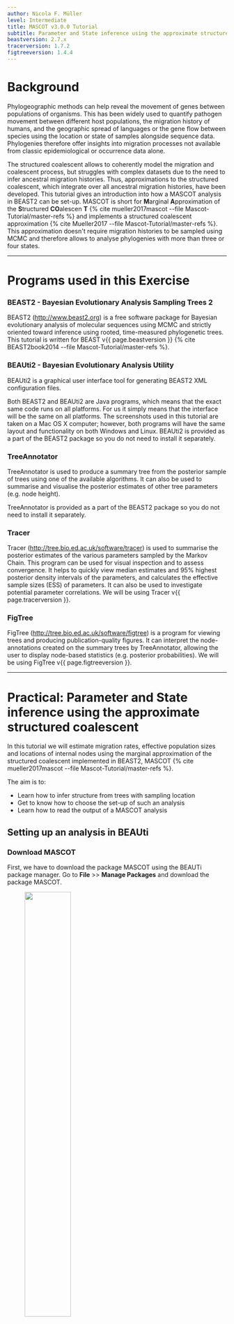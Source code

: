 ```yaml
---
author: Nicola F. Müller
level: Intermediate
title: MASCOT v3.0.0 Tutorial
subtitle: Parameter and State inference using the approximate structured coalescent
beastversion: 2.7.x
tracerversion: 1.7.2
figtreeversion: 1.4.4
---
```


# Background

Phylogeographic methods can help reveal the movement of genes between populations of organisms. This has been widely used to quantify pathogen movement between different host populations, the migration history of humans, and the geographic spread of languages or the gene flow between species using the location or state of samples alongside sequence data. Phylogenies therefore offer insights into migration processes not available from classic epidemiological or occurrence data alone.

The structured coalescent allows to coherently model the migration and coalescent process, but struggles with complex datasets due to the need to infer ancestral migration histories. Thus, approximations to the structured coalescent, which integrate over all ancestral migration histories, have been developed. This tutorial gives an introduction into how a MASCOT analysis in BEAST2 can be set-up. MASCOT is short for **M**arginal **A**pproximation of the **S**tructured **CO**alescen **T** {% cite mueller2017mascot --file Mascot-Tutorial/master-refs %} and implements a structured coalescent approximation {% cite Mueller2017 --file Mascot-Tutorial/master-refs %}. This approximation doesn't require migration histories to be sampled using MCMC and therefore allows to analyse phylogenies with more than three or four states.

------------------------------------------------------------------------

# Programs used in this Exercise

### BEAST2 - Bayesian Evolutionary Analysis Sampling Trees 2

BEAST2 (<http://www.beast2.org>) is a free software package for Bayesian evolutionary analysis of molecular sequences using MCMC and strictly oriented toward inference using rooted, time-measured phylogenetic trees. This tutorial is written for BEAST v{{ page.beastversion }} {% cite BEAST2book2014 --file Mascot-Tutorial/master-refs %}.

### BEAUti2 - Bayesian Evolutionary Analysis Utility

BEAUti2 is a graphical user interface tool for generating BEAST2 XML configuration files.

Both BEAST2 and BEAUti2 are Java programs, which means that the exact same code runs on all platforms. For us it simply means that the interface will be the same on all platforms. The screenshots used in this tutorial are taken on a Mac OS X computer; however, both programs will have the same layout and functionality on both Windows and Linux. BEAUti2 is provided as a part of the BEAST2 package so you do not need to install it separately.

### TreeAnnotator

TreeAnnotator is used to produce a summary tree from the posterior sample of trees using one of the available algorithms. It can also be used to summarise and visualise the posterior estimates of other tree parameters (e.g. node height).

TreeAnnotator is provided as a part of the BEAST2 package so you do not need to install it separately.

### Tracer

Tracer (<http://tree.bio.ed.ac.uk/software/tracer>) is used to summarise the posterior estimates of the various parameters sampled by the Markov Chain. This program can be used for visual inspection and to assess convergence. It helps to quickly view median estimates and 95% highest posterior density intervals of the parameters, and calculates the effective sample sizes (ESS) of parameters. It can also be used to investigate potential parameter correlations. We will be using Tracer v{{ page.tracerversion }}.

### FigTree

FigTree (<http://tree.bio.ed.ac.uk/software/figtree>) is a program for viewing trees and producing publication-quality figures. It can interpret the node-annotations created on the summary trees by TreeAnnotator, allowing the user to display node-based statistics (e.g. posterior probabilities). We will be using FigTree v{{ page.figtreeversion }}.

------------------------------------------------------------------------

# Practical: Parameter and State inference using the approximate structured coalescent

In this tutorial we will estimate migration rates, effective population sizes and locations of internal nodes using the marginal approximation of the structured coalescent implemented in BEAST2, MASCOT {% cite mueller2017mascot --file Mascot-Tutorial/master-refs %}.

The aim is to:

-   Learn how to infer structure from trees with sampling location
-   Get to know how to choose the set-up of such an analysis
-   Learn how to read the output of a MASCOT analysis

## Setting up an analysis in BEAUti

### Download MASCOT

First, we have to download the package MASCOT using the BEAUTi package manager. Go to **File** >> **Manage Packages** and download the package MASCOT.

<figure>

<a id="fig:example1"></a> <img src="figures/MascotDownload.png" style="width:50%;"/>

<figcaption>Figure 1: Download the MASCOT package.</figcaption>

</figure>

MASCOT will only be available in BEAUti once you close and restart the program.

### Loading the Influenza A/H3N2 Sequences (Partitions)

The sequence alignment is in the file [H3N2.nexus](http://github.com/nicfel/Mascot-Tutorial/raw/master/data/H3N2.nexus). Right-click on this link and save it to a folder on your computer. Once downloaded, this file can either be drag-and-dropped into BEAUti or added by using BEAUti's menu system via **File** >> **Import Alignment**. Once the sequences are added, we need to specify the sampling dates.

### Get the sampling times (Tip Dates)

Open the "Tip Dates" panel and then select the "Use tip dates" checkbox.

The sampling times are encoded in the sequence names. We can tell BEAUti to use these by clicking the **Auto-configure** button. The sampling times appear following the third vertical bar "\|" in the sequence name. To extract these times, select "split on character", enter "\|" (without the quotes) in the text box immediately to the right, and then select "3" from the drop-down box to the right, as shown in the figure below.

<figure>

<a id="fig:example1"></a> <img src="figures/TipDates.png" style="width:70%;"/>

<figcaption>Figure 2: Guess sampling times.</figcaption>

</figure>

Clicking "Ok" should now populate the table with the sample times extracted from the sequence names: the column **Date** should now have values between 2000 and 2002 and the column **Height** should have values from 0 to 2. The heights denote the time difference from a sequence to the most recently sampled sequence. If everything is specified correctly, the sequence with Height 0.0 should have Date 2001.9.

### Specify the Site Model (Site Model)

Next, we have to specify the site model. To do this, choose the "Site Model" tab. For Influenza Hemagluttanin sequences as we have here, HKY is the most commonly used model of nucleotide evolution. This model allows for differences in transversion and transition rates, meaning that changes between bases that are chemically more closely related (transitions) are allowed to have a different rate to changes between bases that chemically more distinct (transversions). Additionally, we should allow for different rate categories for different sites in the alignment. This can be done by setting the _Gamma Category Count_ to 4, which is just a value that has typically been used. Make sure that estimate is checked next to the shape parameter. To reduce the number of parameters we have to estimate, we can set Frequencies to Empirical.

<figure>

<a id="fig:example1"></a> <img src="figures/SiteModel.png" style="width:70%;"/>

<figcaption>Figure 4: Set the site model.</figcaption>

</figure>

### Set the clock model (Clock Model)

For rapidly evolving viruses, the assumption of a strict molecular clock is often made, meaning that the molecular clock is the same on each branch of the phylogeny. To decrease the burnin phase, we can set the initial value to 0.005.

<figure>

<a id="fig:example1"></a> <img src="figures/ClockRate.png" style="width:70%;"/>

<figcaption>Figure 5: Set the initial clock rate.</figcaption>

</figure>

### Get the sampling locations (Tip Locations)

We first have to choose the tree prior, which in this case is MASCOT. We do this by switching to the _Priors_ tab. Search the drop down menu next to `Tree.t:H3N2` and choose MASCOT. By default, the rate dynamics for this setting is `Constant`, which means that effective population sizes and migration rates are assumed to be constant through time. We next have to define the sampling location of the individual tips.

Initially the column **Location** should be _NOT\_SET_ for every sequence. After clicking the **Guess** button, you can split the sequence on the vertical bar "\|" again by selecting "split on character" and entering "\|" in the box. However, the locations are in the fourth group, so this time choose "4" from the drop-down menu. After clicking the **OK** button, the window should look like the one shown in the figure below:

<figure>

<a id="fig:example1"></a> <img src="figures/TipLocations.png" style="width:70%;"/>

<figcaption>Figure 3: Configuring sample locations.</figcaption>

</figure>

### Specify the priors (Priors)

Now, we need to set the priors for the various parameters of the model. You can find the parameter priors below the tree prior.

First, consider the effective population size parameter _Ne_. Since we have only a few samples per location, meaning little information about the different effective population sizes, we will need an informative prior. In this case we will use a log normal prior with parameters M=0 and S=1. (These are respectively the mean and variance of the corresponding normal distribution in log space.) To use this prior, choose "Log Normal" from the drop down menu to the right of the `Ne.t:H3N2` parameter label, then click the arrow to the left of the same label and fill in the parameter values appropriately (i.e. M=0 and S=1). Ensure that the "Mean In Real Space" checkbox remains unchecked.

The existing exponential distribution as a prior on the migration rate puts much weight on lower values while not prohibiting larger ones. For migration rates, a prior that prohibits too large values while not greatly distinguishing between very small and very _very_ small values is generally a good choice. Be aware however that the exponential distribution is quite an informative prior: one should be careful that to choose a mean so that feasible rates are at least within the 95% HPD interval of the prior. (This can be determined by clicking the arrow to the left of the parameter name and looking at the values below the graph that appears on the right.) We keep the default mean value of 1.

Finally, set the prior for the clock rate. We have a good idea about the clock rate of Influenza A/H3N2 Hemagglutinin. From previous work by other people, we know that the clock rate will be around 0.005 substitution per site per year. To include that prior knowledge, we can set the prior on the clock rate to a Log Normal distribution with mean in **real space** set to 0.005. To specify the mean in real space, make sure that the box "Mean In Real Space" is checked. If we set the S value to 0.25, we say that we expect the clock rate to be with 95% certainty between 0.00321 and 0.00731.

<figure>

<a id="fig:example1"></a> <img src="figures/Priors.png" style="width:70%;"/>

<figcaption>Figure 6: Set up of the prior distributions.</figcaption>

</figure>

We keep the default priors for the parameters gammaShape and kappa.

### Specify the MCMC chain length (MCMC)

Now switch to the "MCMC" tab. Here we can set the length of the MCMC chain and decide how frequently the parameter and trees are logged. For this dataset, 2 million iterations should be sufficient. In order to have enough samples but not create too large files, we can set the logEvery to 2000, so we have 1001 samples overall. Do this for the tracelog and the treelog. Next, we have to save the `*.xml` file using **File** >> **Save as**.

<figure>

<a id="fig:example1"></a> <img src="figures/MCMC.png" style="width:70%;"/>

<figcaption>Figure 7: save the \*.xml.</figcaption>

</figure>

### Run the Analysis using BEAST2

Run the `*.xml` using BEAST2 or use finished runs from the _precooked-runs_ folder. The analysis should take about 6 to 7 minutes. If you want to learn some more about what the migration rates we actually estimate, have a look at this blog post of Peter Beerli <http://popgen.sc.fsu.edu/Migrate/Blog/Entries/2013/3/22_forward-backward_migration_rates.html>.

### Analyse the log file using Tracer

First, we can open the `*.log` file in tracer to check if the MCMC has converged. The ESS value should be above 200 for almost all values and especially for the posterior estimates.

<figure>

<a id="fig:example1"></a> <img src="figures/LogPosterior.png" style="width:70%;"/>

<figcaption>Figure 8: Check if the posterior converged.</figcaption>

</figure>

We can have a look at the marginal posterior distributions for the effective population sizes. New York is inferred to have the largest effective population size before Hong Kong and New Zealand. This tells us that two lineages that are in New Zealand are expected to coalesce quicker than two lineages in Hong Kong or New York.

<figure>

<a id="fig:example1"></a> <img src="figures/LogNe.png" style="width:70%;"/>

<figcaption>Figure 9: Compare the different inferred effective population sizes.</figcaption>

</figure>

In this example, we have relatively little information about the effective population sizes of each location. This can lead to estimates that are greatly informed by the prior. Additionally, there can be great differences between median and mean estimates. The median estimates are generally more reliable since they are less influence by extreme values.

<figure>

<a id="fig:example1"></a> <img src="figures/MeanMedian.png" style="width:70%;"/>

<figcaption>Figure 10: Differences between mean and median estimates.</figcaption>

</figure>

We can then look at the inferred migration rates. The migration rates have the label b_migration.\*, meaning that they are backwards in time migration rates. The highest rates are from New York to Hong Kong. Because they are backwards in time migration rates, this means that lineages from New York are inferred to be likely from Hong Kong if we're going backwards in time. In the inferred phylogenies, we should therefore make the observation that lineages ancestral to samples from New York are inferred to be from Hong Kong backwards.

A more in depth explanation of what backwards migration really are can be found here <http://popgen.sc.fsu.edu/Migrate/Blog/Entries/2013/3/22_forward-backward_migration_rates.html>

<figure>

<a id="fig:example1"></a> <img src="figures/LogMigration.png" style="width:70%;"/>

<figcaption>Figure 11: Compare the inferred migration rates.</figcaption>

</figure>

### Make the summary tree using TreeAnnotator

Next, we want to summarize the trees. This we can do using TreeAnnotator. Until recently the _maximum clade credibility_ tree (MCC) has been the default summary method in TreeAnotator. To produce MCC trees TreeAnotator takes the set of trees and find the best supported tree by maximising the product of the posterior clade probabilities. It will then annotate this representative summary tree with the mean ages of all the nodes and the corresponding 95% HPD ranges as well as the posterior clade probability for each node. A new point estimate, called a _conditional clade distribution_ tree (CCD) has been proposed {% cite berling2025 --file Introduction-to-BEAST2/master-refs %}. It has been shown to outperform MCC in terms of accuracy (based on Robinson-Foulds distance to the true tree) and precision (how different are the point estimates calculated for replicate MCMC chains). CCD methods may produce a tree that would be well supported but has not been sampled during MCMC. This is beneficial for large trees and complex parameter regimes. Since both methods are still widely used, we show how to use them to summarise the posterior tree distribution. **To save time, you may run just one method and compare it to the other using the example below.**

#### Producing MCC tree

> Open **TreeAnnotator** and then set the options as in the [Figure 12](#fig:mcc) below. You have to specify the **Burnin percentage**, the **Node heights**, **Input Tree File** and the **Output File**.
>
> Use the typed trees in the file `H3N2.H3N2.trees` as **Input Tree File**. Name output file `H3N2.mcc.tree`.
>
> After clicking **Run** the program should summarize the trees.

<figure>

<a id="fig:mcc"></a> <img src="figures/TreeAnnotator.png" style="width:50%;"/>

<figcaption>Figure 12: Make the maximum clade credibility tree.</figcaption>

</figure>

#### Producing CCD0 tree

> Open **TreeAnnotator** and then set the options as in the [Figure 13](#fig:ccd0) below. You have to specify the **Burnin percentage**, the **Node heights**, **Input Tree File** and the **Output File**.
>
> Use the typed trees in the file `H3N2.H3N2.trees` as **Input Tree File**. Name output file `H3N2.ccd0.tree`.
>
> After clicking **Run** the program should summarize the trees.

<figure>

<a id="fig:ccd0"></a> <img src="figures/treeannotator.ccd0.png" width="60%"/>

<figcaption>Figure 13: Make the conditional clade credibility tree.</figcaption>

</figure>

### Analyse and compare the MCC and CCD0 summary trees

In each logging step of the tree during the MCMC, MASCOT logs several different things. It logs the inferred probability of each node being in any possible location. In this example, these would be the inferred probabilities of being in Hong Kong, New York and New Zealand. Additonally, it logs the most likely location of each node.

> Open **FigTree** and load your chosen summary tree (`H3N2.mcc.tree or H3N2.ccd0.tree`).
>
> On the left hand menu, select **Appearance** \>\> **Colour by** and select **max**. This is the location that was inferred to be most often the most likely location of the node.
>
> Select **Trees** \>\> **Order nodes** \>\> **increasing**. The sorting step is only needed so we can compare trees better.
>
> You may optionally increase line weight (**Appearance** \>\> **Line weight**) and tip label font (**Tip Labels** \>\> **Font size**).

Figures 14 and 15 show the MCC and CCD0 trees respectively. First analyse tree for the method you followed.

We can determine if lineages ancestral to samples from New York are actually inferred to be from Hong Kong, or the probability of the root being in any of the locations.

To get the actual inferred probabilities of each node being in any of the 3 locations, you can go to **Node Labels** >> **Display** an then choose Hong_Kong, New_York or New_Zealand. These are the actual inferred probabilities of the nodes being in any location.

It should however be mentioned that the inference of nodes being in a particular location makes some simplifying assumptions, such as that there are no other locations (i.e. apart from the sampled locations) where lineages could have been.

Another important thing to know is that currently, we assume rates to be constant. This means that we assume that the population size of the different locations does not change over time. We also make the same assumption about the migration rates through time.

<figure>

<a id="fig:example1"></a> <img src="figures/figtree.mcc.png" style="width:100%;"/>

<figcaption>Figure 14: MCC tree, inferred node locations.</figcaption>

</figure>

<figure>

<a id="fig:example1"></a> <img src="figures/figtree.ccd0.png" style="width:100%;"/>

<figcaption>Figure 15: CCD0 tree, inferred node locations.</figcaption>

</figure>

Now, compare the figures for MCC and CCD0 summary trees. Can you see some differences?

One of the CCD0 summary method advantages is that it can evaluate tree topologies that were not sampled during the MCMC. This is why it usually performs better on high-entropy (uncertain, spread out) tree posterior. Knowing this, what observations can you make about our sample?

### Errors that can occur (Work in progress)

One of the errors message that can occur regularly is the following: `too many iterations, return negative infinity` This occurs when the integration step size of the ODE's to compute the probability of observing a phylogenetic tree in MASCOT is becoming too small. This generally occurs if at least one migration rate is really large or at least one effective population size is really small (i.e. the coalescent rate is really high). This causes integration steps to be extremely small, which in turn would require a lot of time to compute the probability of a phylogenetic tree under MASCOT. Instead of doing that, this state is rejected by assigning its log probability the value negative infinity.

This error can have different origins and a likely incomplete list is the following:

-   The priors on migration rates put too much weight on really high rates. To fix this, reconsider your priors on the migration rates. Particularly, check if the prior on the migration rates make sense in comparison to the height of the tree. If, for example, the tree has a height of 1000 years, but the prior on the migration rate is exponential with mean 1, then the prior assumption is that between any two states, we expected approximately 1000 migration events.

-   The prior on the effective population sizes is too low, meaning that the prior on the coalescent rates (1 over the effective population size) is too high. This can for example occur when the prior on the effective population size was chosen to be 1/X. To fix, reconsider your prior on the effective population size.

-   There is substantial changes of the effective population sizes and/or migration rates over time that are not modeled. In that case, changes in the effective population sizes or migration rates have to be explained by population structure, which can again lead to some effective population sizes being very low and some migration rates being very high. In that case, there is unfortunately not much that can be done, since MASCOT is not an appropriate model for the dataset.

-   There is strong subpopulation structure within the different subpopulations used. In that case, reconsider if the individual sub-populations used are reasonable.

------------------------------------------------------------------------

# Useful Links

If you interested in the derivations of the marginal approximation of the structured coalescent, you can find them here {% cite Mueller2017 --file Mascot-Tutorial/master-refs %}. This paper also explains the mathematical differences to other methods such as the theory underlying BASTA. To get a better idea of how the states of internal nodes are calculated, have a look in this paper {% cite mueller2017mascot --file Mascot-Tutorial/master-refs %}.

-   MASCOT source code: <https://github.com/nicfel/Mascot>
-   [Bayesian Evolutionary Analysis with BEAST 2](http://www.beast2.org/book.html) {% cite BEAST2book2014 --file Mascot-Tutorial/master-refs.bib %}
-   BEAST 2 website and documentation: <http://www.beast2.org/>
-   Join the BEAST user discussion: <http://groups.google.com/group/beast-users>

------------------------------------------------------------------------

# Relevant References

{% bibliography --cited --file Mascot-Tutorial/master-refs %}
